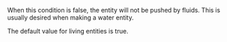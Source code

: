 When this condition is false, the entity will not be pushed by fluids. This is usually desired when making a water entity.

The default value for living entities is true.